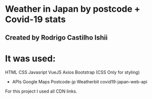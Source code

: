 # Weather in Japan by postcode + Covid-19 stats

## Created by Rodrigo Castilho Ishii

# It was used:

HTML
CSS
Javasript
VueJS
Axios
Bootstrap (CSS Only for styling)

- APIs
Google Maps
Postcode-jp
Weatherbit
covid19-japan-web-api

For this project I used all CDN links. 